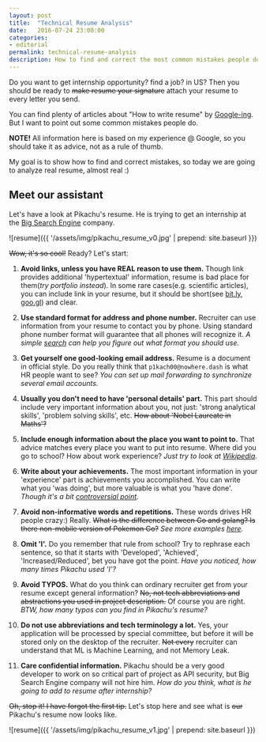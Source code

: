 ```yaml
---
layout: post
title:  "Technical Resume Analysis"
date:   2016-07-24 23:00:00
categories:
- editorial
permalink: technical-resume-analysis
description: How to find and correct the most common mistakes people do in resumes.
---
```


Do you want to get internship opportunity? find a job? in US?
Then you should be ready to ~~make resume your signature~~ attach your resume
to every letter you send.

You can find plenty of articles about "How to write resume" by [Google-ing](#).
But I want to point out some common mistakes people do.

**NOTE!** All information here is based on my experience @ Google, so you should
take it as advice, not as a rule of thumb.

My goal is to show how to find and correct mistakes, so today we are going to
analyze real resume, almost real :)

## Meet our assistant

Let's have a look at Pikachu's resume. He is trying to get an internship
at the [Big Search Engine](#) company.

![resume]({{ '/assets/img/pikachu_resume_v0.jpg' | prepend: site.baseurl }})

~~Wow, it's so cool!~~ Ready? Let's start:

1.  **Avoid links, unless you have REAL reason to use them.**
		Though link provides additional 'hypertextual' information, resume is
		bad place for them(*try portfolio instead*). In some rare
		cases(e.g. scientific articles), you can include link in your resume,
		but it should be short(see [bit.ly](#), [goo.gl](#)) and clear.

2.  **Use standard format for address and phone number.**
		Recruiter can use information from your resume to contact you by phone.
		Using standard phone number format will guarantee that all
		phones will recognize it.
		*A simple [search](#) can help you figure out what format you should use.*

3.  **Get yourself one good-looking email address.**
		Resume is a document in official style. Do you really think that
		`p1kach00@nowhere.dash` is what HR people want to see?
		*You can set up mail forwarding to synchronize several email accounts.*

4.  **Usually you don't need to have 'personal details' part.**
		This part should include very important information about you, not just:
		'strong analytical skills', 'problem solving skills', etc.
		~~How about 'Nobel Laureate in Maths'?~~

5.  **Include enough information about the place you want to point to.**
		That advice matches every place you want to put into resume. Where did you
		go to school? How about work experience?
		*Just try to look at [Wikipedia](#).*

6.  **Write about your achievements.**
		The most important information in your 'experience' part is achievements
		you accomplished. You can write what you 'was doing', but more valuable is
		what you 'have done'. *Though it's a bit [controversial point](http://www.monster.com/career-advice/article/avoid-the-top-10-resume-mistakes).*

7.  **Avoid non-informative words and repetitions.**
		These words drives HR people crazy:) Really. ~~What is the difference between
		Go and golang? Is there non-mobile version of Pokemon Go?~~
		*See more examples [here](http://www.monster.com/career-advice/article/10-words-ruin-resume).*

8.  **Omit 'I'.**
		Do you remember that rule from school?
		Try to rephrase each sentence, so that it starts with 'Developed',
		'Achieved', 'Increased/Reduced', bet you have got the point.
		*Have you noticed, how many times Pikachu used 'I'?*

9.  **Avoid TYPOS.**
		What do you think can ordinary recruiter get from your resume except
		general information? ~~No, not tech abbreviations and abstractions you used
		in project description.~~ Of course you are right.
		*BTW, how many typos can you find in Pikachu's resume?*

10. **Do not use abbreviations and tech terminology a lot.**
		Yes, your application will be processed by special committee, but
		before it will be stored only on the desktop of the recruiter.
		~~Not every~~ recruiter can understand that ML is Machine Learning, and not
		Memory Leak.

11. **Care confidential information.**
		Pikachu should be a very good developer to work on so critical part
		of project as API security, but Big Search Engine company will not hire
		him. *How do you think, what is he going to add to resume after
		internship?*

~~Oh, stop it! I have forgot the first tip.~~ Let's stop here and see what is
~~our~~ Pikachu's resume now looks like.

![resume]({{ '/assets/img/pikachu_resume_v1.jpg' | prepend: site.baseurl }})
